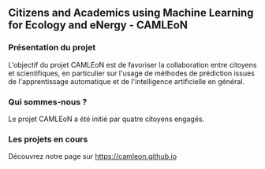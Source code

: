 ## Citizens and Academics using Machine Learning for Ecology and eNergy - CAMLEoN

### Présentation du projet

L'objectif du projet CAMLEoN est de favoriser la collaboration entre citoyens et scientifiques, en particulier sur l'usage de méthodes de prédiction issues de l'apprentissage automatique et de l'intelligence artificielle en général.

### Qui sommes-nous ?
Le projet CAMLEoN a été initié par quatre citoyens engagés.

### Les projets en cours


Découvrez notre page sur https://camleon.github.io
